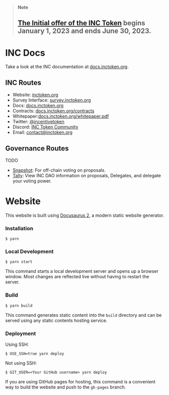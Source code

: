 > **Note**
> ## [The Initial offer of the INC Token](https://survey.inctoken.org/token-sale) begins January 1, 2023 and ends June 30, 2023.

# INC Docs

Take a look at the INC documentation at [docs.inctoken.org](https://docs.inctoken.org).

## INC Routes

- Website: [inctoken.org](https://inctoken.org)
- Survey Interface: [survey.inctoken.org](https://survey.inctoken.org)
- Docs: [docs.inctoken.org](https://docs.inctoken.org)
- Contracts: [docs.inctoken.org/contracts](https://docs.inctoken.org/contracts)
- Whitepaper:[docs.inctoken.org/whitepaper.pdf](https://docs.inctoken.org/whitepaper.pdf)
- Twitter: [@incentivetoken](https://twitter.com/incentivetoken)
- Discord: [INC Token Community](https://discord.com/invite/fFzDHMKhcN)
- Email: [contact@inctoken.org](mailto:contact@inctoken.org)

## Governance Routes

TODO
- [Snapshot](https://snapshot.org/#/XXXXXX): For off-chain voting on proposals.
- [Tally](https://www.tally.xyz/governance/XXXXXX): View INC DAO information on proposals, Delegates, and delegate your voting power.

# Website

This website is built using [Docusaurus 2](https://docusaurus.io/), a modern static website generator.

### Installation

```
$ yarn
```

### Local Development

```
$ yarn start
```

This command starts a local development server and opens up a browser window. Most changes are reflected live without having to restart the server.

### Build

```
$ yarn build
```

This command generates static content into the `build` directory and can be served using any static contents hosting service.

### Deployment

Using SSH:

```
$ USE_SSH=true yarn deploy
```

Not using SSH:

```
$ GIT_USER=<Your GitHub username> yarn deploy
```

If you are using GitHub pages for hosting, this command is a convenient way to build the website and push to the `gh-pages` branch.
